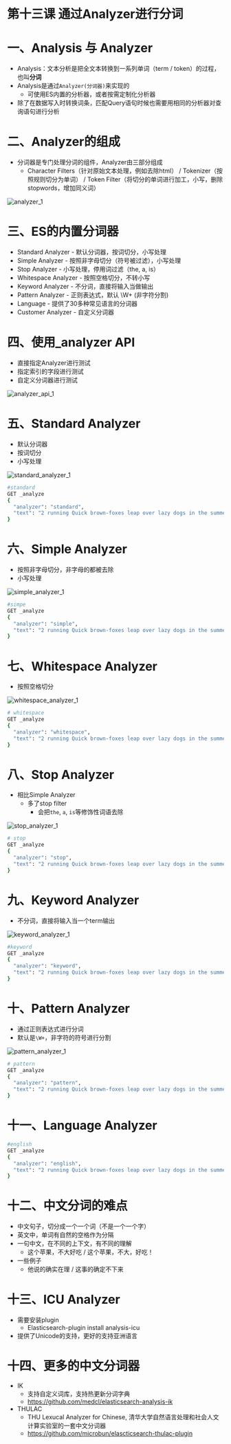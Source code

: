 # 第十三课 通过Analyzer进行分词

# 一、Analysis 与 Analyzer

- Analysis：文本分析是把全文本转换到一系列单词（term / token）的过程，也叫**分词**
- Analysis是通过`Analyzer(分词器)`来实现的
  - 可使用ES内置的分析器，或者按需定制化分析器
- 除了在数据写入时转换词条，匹配Query语句时候也需要用相同的分析器对查询语句进行分析

# 二、Analyzer的组成

- 分词器是专门处理分词的组件，Analyzer由三部分组成
  - Character Filters（针对原始文本处理，例如去除html） / Tokenizer（按照规则切分为单词） / Token Filter（将切分的单词进行加工，小写，删除stopwords，增加同义词）

![analyzer_1](./imgs/analyzer_1.png)

# 三、ES的内置分词器

- Standard Analyzer - 默认分词器，按词切分，小写处理
- Simple Analyzer - 按照非字母切分（符号被过滤），小写处理
- Stop Analyzer - 小写处理，停用词过滤（the, a, is）
- Whitespace Analyzer - 按照空格切分，不转小写
- Keyword Analyzer - 不分词，直接将输入当做输出
- Pattern Analyzer - 正则表达式，默认 \W+ (非字符分割)
- Language - 提供了30多种常见语言的分词器
- Customer Analyzer - 自定义分词器

# 四、使用_analyzer API

- 直接指定Analyzer进行测试
- 指定索引的字段进行测试
- 自定义分词器进行测试

![analyzer_api_1](./imgs/analyzer_api_1.png)

# 五、Standard Analyzer

- 默认分词器
- 按词切分
- 小写处理

![standard_analyzer_1](./imgs/standard_analyzer_1.png)

```sh
#standard
GET _analyze
{
  "analyzer": "standard",
  "text": "2 running Quick brown-foxes leap over lazy dogs in the summer evening."
}
```

# 六、Simple Analyzer

- 按照非字母切分，非字母的都被去除
- 小写处理

![simple_analyzer_1](./imgs/simple_analyzer_1.png)

```sh
#simpe
GET _analyze
{
  "analyzer": "simple",
  "text": "2 running Quick brown-foxes leap over lazy dogs in the summer evening."
}
```

# 七、Whitespace Analyzer

- 按照空格切分

![whitespace_analyzer_1](./imgs/whitespace_analyzer_1.png)

```sh
# whitespace
GET _analyze
{
  "analyzer": "whitespace",
  "text": "2 running Quick brown-foxes leap over lazy dogs in the summer evening."
}
```

# 八、Stop Analyzer

- 相比Simple Analyzer
  - 多了stop filter
    - 会把`the`, `a`, `is`等修饰性词语去除

![stop_analyzer_1](./imgs/stop_analyzer_1.png)

```sh
# stop
GET _analyze
{
  "analyzer": "stop",
  "text": "2 running Quick brown-foxes leap over lazy dogs in the summer evening."
}
```

# 九、Keyword Analyzer

- 不分词，直接将输入当一个term输出

![keyword_analyzer_1](./imgs/keyword_analyzer_1.png)

```sh
#keyword
GET _analyze
{
  "analyzer": "keyword",
  "text": "2 running Quick brown-foxes leap over lazy dogs in the summer evening."
}
```

# 十、Pattern Analyzer

- 通过正则表达式进行分词
- 默认是`\W+`，非字符的符号进行分割

![pattern_analyzer_1](./imgs/pattern_analyzer_1.png)

```sh
# pattern
GET _analyze
{
  "analyzer": "pattern",
  "text": "2 running Quick brown-foxes leap over lazy dogs in the summer evening."
}
```

# 十一、Language Analyzer

```sh
#english
GET _analyze
{
  "analyzer": "english",
  "text": "2 running Quick brown-foxes leap over lazy dogs in the summer evening."
}
```

# 十二、中文分词的难点

- 中文句子，切分成一个一个词（不是一个一个字）
- 英文中，单词有自然的空格作为分隔
- 一句中文，在不同的上下文，有不同的理解
  - 这个苹果，不大好吃 / 这个苹果，不大，好吃！
- 一些例子
  - 他说的确实在理 / 这事的确定不下来

# 十三、ICU Analyzer

- 需要安装plugin
  - Elasticsearch-plugin install analysis-icu
- 提供了Unicode的支持，更好的支持亚洲语言

# 十四、更多的中文分词器

- IK
  - 支持自定义词库，支持热更新分词字典
  - https://github.com/medcl/elasticsearch-analysis-ik
- THULAC
  - THU Lexucal Analyzer for Chinese, 清华大学自然语言处理和社会人文计算实验室的一套中文分词器
  - https://github.com/microbun/elascticsearch-thulac-plugin
